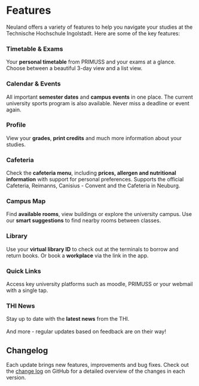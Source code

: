 # Features

Neuland offers a variety of features to help you navigate your studies at the Technische Hochschule Ingolstadt. Here are some of the key features:

### Timetable & Exams

Your **personal timetable** from PRIMUSS and your exams at a glance. Choose between a beautiful 3-day view and a list view.

### Calendar & Events

All important **semester dates** and **campus events** in one place. The current university sports program is also available. Never miss a deadline or event again.

### Profile

View your **grades**, **print credits** and much more information about your studies.

### Cafeteria

Check the **cafeteria menu**, including **prices, allergen and nutritional information** with support for personal preferences.
Supports the official Cafeteria, Reimanns, Canisius - Convent and the Cafeteria in Neuburg.

### Campus Map

Find **available rooms**, view buildings or explore the university campus. Use our **smart suggestions** to find nearby rooms between classes.

### Library

Use your **virtual library ID** to check out at the terminals to borrow and return books. Or book a **workplace** via the link in the app.

### Quick Links

Access key university platforms such as moodle, PRIMUSS or your webmail with a single tap.

### THI News

Stay up to date with the **latest news** from the THI.
\
\
And more - regular updates based on feedback are on their way!

## Changelog

Each update brings new features, improvements and bug fixes. Check out the [change log](https://github.com/neuland-ingolstadt/neuland.app-native/blob/main/CHANGELOG.md) on GitHub for a detailed overview of the changes in each version.
